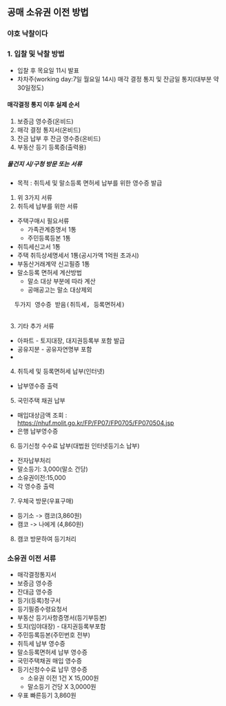 ## 공매 소유권 이전 방법

### 야호 낙찰이다
### 1. 입찰 및 낙찰 방법
* 입찰 후 목요일 11시 발표
* 차차주(working day:7일 월요일 14시) 매각 결정 통지 및 잔금일 통지(대부분 약 30일정도)

#### 매각결정 통지 이후 실제 순서
1. 보증금 영수증(온비드)
2. 매각 결정 통지서(온비드)
3. 잔금 납부 후 잔금 영수증(온비드)
4. 부동산 등기 등록증(출력용)

##### 물건지 시/구청 방문 또는 서류
* 목적 : 취득세 및 말소등록 면허세 납부를 위한 영수증 발급

1. 위 3가지 서류
2. 취득세 납부를 위한 서류
  * 주택구매시 필요서류
    * 가족관계증명서 1통
    * 주민등록등본 1통
  * 취득세신고서 1통
  * 주택 취득상세명세서 1통(공시가액 1억원 초과시)
  * 부동산거래계약 신고필증 1통
  * 말소등록 면허세 계산방법
    * 말소 대상 부분에 따라 계산
    * 공매공고는 말소 대상제외 

 <pre>
  두가지 영수증 받음(취득세, 등록면허세)
 </pre>

3. 기타 추가 서류
  * 아파트 - 토지대장, 대지권등록부 포함 발급
  * 공유지분 - 공유자연명부 포함
  * 

4. 취득세 및 등록면허세 납부(인터넷)
  * 납부영수증 출력 

5. 국민주택 채권 납부
  * 매입대상금액 조회 : https://nhuf.molit.go.kr/FP/FP07/FP0705/FP070504.jsp 
  * 은행 납부영수증
  
6. 등기신청 수수료 납부(대법원 인터넷등기소 납부)
  * 전자납부처리
  * 말소등기: 3,000(말소 건당)
  * 소유권이전:15,000
  * 각 영수증 출력

7. 우체국 방문(우표구매)
  * 등기소 -> 캠코(3,860원)
  * 캠코 -> 나에게 (4,860원)

8. 캠코 방문하여 등기처리



### 소유권 이전 서류
* 매각결정통지서
* 보증금 영수증
* 잔대금 영수증
* 등기(등록)청구서
* 등기필증수령요청서
* 부동산 등기사항증명서(등기부등본)
* 토지(임야대장) - 대지권등록부포함
* 주민등록등본(주민번호 전부)
* 취득세 납부 영수증
* 말소등록면허세 납부 영수증
* 국민주택채권 매입 영수증
* 등기신청수수료 납무 영수증
  * 소유권 이전 1건 X 15,000원
  * 말소등기 건당 X 3,0000원
* 우표 빠른등기 3,860원
